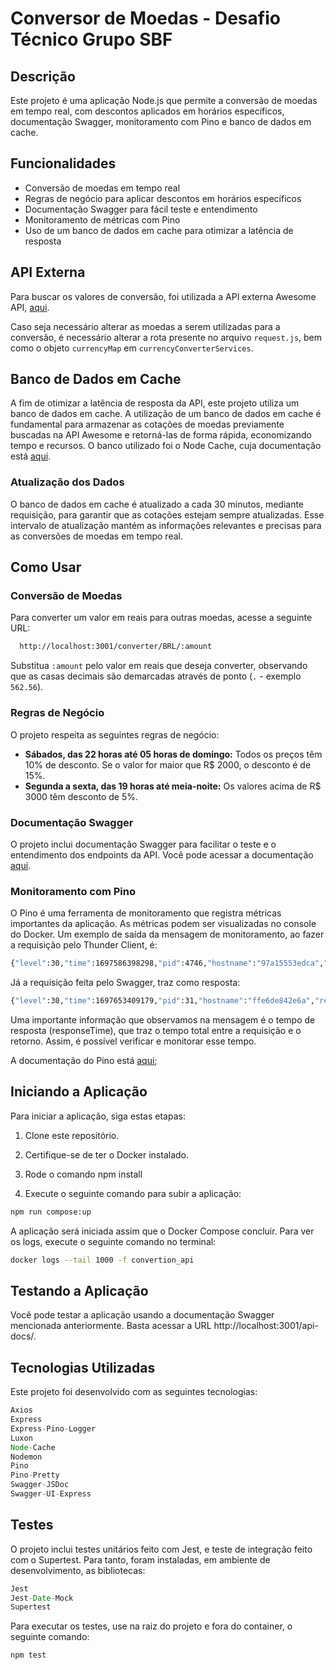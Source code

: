 # Conversor de Moedas - Desafio Técnico Grupo SBF

## Descrição

Este projeto é uma aplicação Node.js que permite a conversão de moedas em tempo real, com descontos aplicados em horários específicos, documentação Swagger, monitoramento com Pino e banco de dados em cache.

## Funcionalidades

- Conversão de moedas em tempo real
- Regras de negócio para aplicar descontos em horários específicos
- Documentação Swagger para fácil teste e entendimento
- Monitoramento de métricas com Pino
- Uso de um banco de dados em cache para otimizar a latência de resposta

## API Externa

Para buscar os valores de conversão, foi utilizada a API externa Awesome API, [aqui](https://docs.awesomeapi.com.br/api-de-moedas#legendas).

Caso seja necessário alterar as moedas a serem utilizadas para a conversão, é necessário alterar a rota presente no arquivo `request.js`, bem como o objeto `currencyMap` em `currencyConverterServices`.


## Banco de Dados em Cache

A fim de otimizar a latência de resposta da API, este projeto utiliza um banco de dados em cache. A utilização de um banco de dados em cache é fundamental para armazenar as cotações de moedas previamente buscadas na API Awesome e retorná-las de forma rápida, economizando tempo e recursos. O banco utilizado foi o Node Cache, cuja documentação está [aqui](https://www.npmjs.com/package/node-cache).

### Atualização dos Dados

O banco de dados em cache é atualizado a cada 30 minutos, mediante requisição, para garantir que as cotações estejam sempre atualizadas. Esse intervalo de atualização mantém as informações relevantes e precisas para as conversões de moedas em tempo real.

## Como Usar

### Conversão de Moedas

Para converter um valor em reais para outras moedas, acesse a seguinte URL:

```bash
  http://localhost:3001/converter/BRL/:amount
```

Substitua `:amount` pelo valor em reais que deseja converter, observando que as casas decimais são demarcadas através de ponto (`.` - exemplo `562.56`).

### Regras de Negócio

O projeto respeita as seguintes regras de negócio:

- **Sábados, das 22 horas até 05 horas de domingo:** Todos os preços têm 10% de desconto. Se o valor for maior que R$ 2000, o desconto é de 15%.
- **Segunda a sexta, das 19 horas até meia-noite:** Os valores acima de R$ 3000 têm desconto de 5%.

### Documentação Swagger

O projeto inclui documentação Swagger para facilitar o teste e o entendimento dos endpoints da API. Você pode acessar a documentação [aqui](http://localhost:3001/api-docs/).

### Monitoramento com Pino

O Pino é uma ferramenta de monitoramento que registra métricas importantes da aplicação. As métricas podem ser visualizadas no console do Docker. Um exemplo de saída da mensagem de monitoramento, ao fazer a requisição pelo Thunder Client, é:

```bash
{"level":30,"time":1697586398298,"pid":4746,"hostname":"97a15553edca","req":{"id":2,"method":"GET","url":"/converter/BRL/100","query":{},"params":{},"headers":{"accept-encoding":"gzip, deflate, br","accept":"*/*","user-agent":"Thunder Client (https://www.thunderclient.com)","host":"localhost:3001","connection":"close"},"remoteAddress":"::ffff:172.21.0.1","remotePort":55458},"res":{"statusCode":200,"headers":{"x-powered-by":"Express","content-type":"application/json; charset=utf-8","content-length":"45","etag":"W/\"2d-AAEKpyHh563DX2vNDBsalAD6EOk\""}},"responseTime":1,"msg":"request completed"}
```

Já a requisição feita pelo Swagger, traz como resposta:

```bash
{"level":30,"time":1697653409179,"pid":31,"hostname":"ffe6de842e6a","req":{"id":9,"method":"GET","url":"/converter/BRL/1000","query":{},"params":{},"headers":{"host":"localhost:3001","connection":"keep-alive","sec-ch-ua":"\"Chromium\";v=\"118\", \"Google Chrome\";v=\"118\", \"Not=A?Brand\";v=\"99\"","accept":"*/*","dnt":"1","sec-ch-ua-mobile":"?0","user-agent":"Mozilla/5.0 (Macintosh; Intel Mac OS X 10_15_7) AppleWebKit/537.36 (KHTML, like Gecko) Chrome/118.0.0.0 Safari/537.36","sec-ch-ua-platform":"\"macOS\"","sec-fetch-site":"same-origin","sec-fetch-mode":"cors","sec-fetch-dest":"empty","referer":"http://localhost:3001/api-docs/","accept-encoding":"gzip, deflate, br","accept-language":"pt-BR,pt;q=0.9,en-US;q=0.8,en;q=0.7"},"remoteAddress":"::ffff:172.22.0.1","remotePort":60164},"res":{"statusCode":200,"headers":{"x-powered-by":"Express","content-type":"application/json; charset=utf-8","content-length":"48","etag":"W/\"30-J62VND0xEQ9EWFM+MsOaBX3zIww\""}},"responseTime":8,"msg":"request completed"}
```

Uma importante informação que observamos na mensagem é o tempo de resposta (responseTime), que traz o tempo total entre a requisição e o retorno. Assim, é possível verificar e monitorar esse tempo.

A documentação do Pino está [aqui](https://getpino.io/#/);


## Iniciando a Aplicação

Para iniciar a aplicação, siga estas etapas:

1. Clone este repositório.

2. Certifique-se de ter o Docker instalado.

3. Rode o comando npm install

4. Execute o seguinte comando para subir a aplicação:

```bash
npm run compose:up
```

A aplicação será iniciada assim que o Docker Compose concluir. Para ver os logs, execute o seguinte comando no terminal:
```bash
docker logs --tail 1000 -f convertion_api
```
 

## Testando a Aplicação

Você pode testar a aplicação usando a documentação Swagger mencionada anteriormente. Basta acessar a URL http://localhost:3001/api-docs/.

## Tecnologias Utilizadas

Este projeto foi desenvolvido com as seguintes tecnologias:

```javascript
Axios
Express
Express-Pino-Logger
Luxon
Node-Cache
Nodemon
Pino
Pino-Pretty
Swagger-JSDoc
Swagger-UI-Express
```

## Testes
O projeto inclui testes unitários feito com Jest, e teste de integração feito com o Supertest. Para tanto, foram instaladas, em ambiente de desenvolvimento, as bibliotecas:

```javascript
Jest
Jest-Date-Mock
Supertest
```

Para executar os testes, use na raiz do projeto e fora do container, o seguinte comando:

```bash
npm test
```